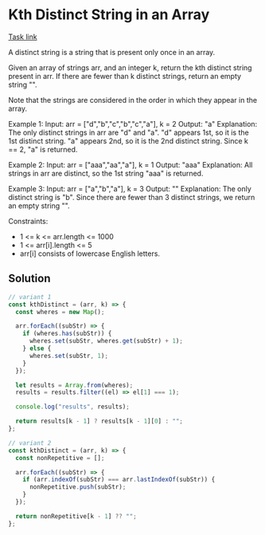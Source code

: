 # Kth Distinct String in an Array

[Task link](https://leetcode.com/problems/kth-distinct-string-in-an-array/description/)

A distinct string is a string that is present only once in an array.

Given an array of strings arr, and an integer k, return the kth distinct string present in arr. If there are fewer than k distinct strings, return an empty string "".

Note that the strings are considered in the order in which they appear in the array.

Example 1:
Input: arr = ["d","b","c","b","c","a"], k = 2
Output: "a"
Explanation:
The only distinct strings in arr are "d" and "a".
"d" appears 1st, so it is the 1st distinct string.
"a" appears 2nd, so it is the 2nd distinct string.
Since k == 2, "a" is returned.

Example 2:
Input: arr = ["aaa","aa","a"], k = 1
Output: "aaa"
Explanation:
All strings in arr are distinct, so the 1st string "aaa" is returned.

Example 3:
Input: arr = ["a","b","a"], k = 3
Output: ""
Explanation:
The only distinct string is "b". Since there are fewer than 3 distinct strings, we return an empty string "".

Constraints:

- 1 <= k <= arr.length <= 1000
- 1 <= arr[i].length <= 5
- arr[i] consists of lowercase English letters.

## Solution

```javascript
// variant 1
const kthDistinct = (arr, k) => {
  const wheres = new Map();

  arr.forEach((subStr) => {
    if (wheres.has(subStr)) {
      wheres.set(subStr, wheres.get(subStr) + 1);
    } else {
      wheres.set(subStr, 1);
    }
  });

  let results = Array.from(wheres);
  results = results.filter((el) => el[1] === 1);

  console.log("results", results);

  return results[k - 1] ? results[k - 1][0] : "";
};

// variant 2
const kthDistinct = (arr, k) => {
  const nonRepetitive = [];

  arr.forEach((subStr) => {
    if (arr.indexOf(subStr) === arr.lastIndexOf(subStr)) {
      nonRepetitive.push(subStr);
    }
  });

  return nonRepetitive[k - 1] ?? "";
};
```

